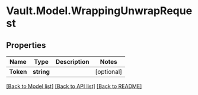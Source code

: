 # Vault.Model.WrappingUnwrapRequest

## Properties

Name | Type | Description | Notes
------------ | ------------- | ------------- | -------------
**Token** | **string** |  | [optional] 


[[Back to Model list]](../README.md#documentation-for-models) [[Back to API list]](../README.md#documentation-for-api-endpoints) [[Back to README]](../README.md)

